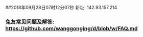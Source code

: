##2018年09月28日07时12分07秒 新址: 142.93.157.214
### 兔友常见问题及解答: https://github.com/wanggonging/d/blob/w/FAQ.md
